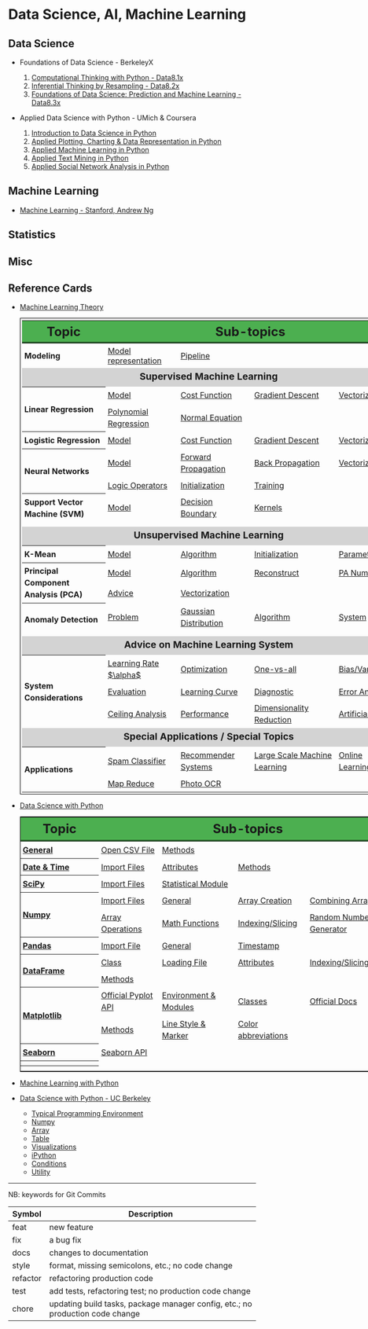 # Data Science, AI, Machine Learning

## Data Science

+ Foundations of Data Science - BerkeleyX
  1.  [Computational Thinking with Python - Data8.1x](./DSFund-BerkeleyX/1-CompThinkWPython/README.md)
  2.  [Inferential Thinking by Resampling - Data8.2x](./DSFund-BerkeleyX/2-Inferential/README.md)
  3.  [Foundations of Data Science: Prediction and Machine Learning - Data8.3x](./DSFund-BerkeleyX/3-PredictML/README.md)

+ Applied Data Science with Python - UMich & Coursera
  1. [Introduction to Data Science in Python](./AppliedDS-UMich/1-IntroDS/README.md)
  2. [Applied Plotting, Charting & Data Representation in Python](./AppliedDS-UMich/2-InfoVis/README.md)
  3. [Applied Machine Learning in Python](./AppliedDS-UMich/3-AML/README.md)
  4. [Applied Text Mining in Python](./AppliedDS-UMich/4-TextMining/README.md)
  5. [Applied Social Network Analysis in Python](./AppliedDS-UMich/5-SocialNet/README.md)

## Machine Learning

  + [Machine Learning - Stanford, Andrew Ng](./ML/ML-Stanford/README.md)

## Statistics

## Misc


## Reference Cards

+ [Machine Learning Theory](./RefCards/MLTheory.md)

  <table style="margin: 0 auto; border: 1px solid black; border-collapse: collapse; width: 80vw; padding: 0.2em;">
    <thead>
    <tr style="border-bottom: double black;">
      <th style="width: 15vw; font-size: 1.6em; border-right: double back; text-align: center; background-color: #4CAF50;"> Topic </th>
      <th colspan="4" style="text-align: center; font-size: 1.6em; background-color: #4CAF50;"> Sub-topics </th>
    </tr>
    </thead>
    <tbody>
    <tr>
      <th style="padding: 0.3em;text-align: left; line-height: 1.5; vertical-align: middle;"> Modeling </th>
      <td style="padding: 0.3em;"> <a href="RefCards/MLTheory.md#model-representation"> Model representation </a> </td>
      <td style="padding: 0.3em;"> <a href="RefCards/MLTheory.md#pipeline"> Pipeline </a> </td>
      <td style="padding: 0.3em;">  </td>
      <td style="padding: 0.3em;">  </td>
    </tr>
    <tr> <td colspan="5" style="text-align: center; font-weight: bolder; line-height: 1.6; vertical-align: middle; font-size: 1.2em; background-color: lightgrey;"> Supervised Machine Learning </td> </tr>
    <tr style="text-align: left; line-height: 1.5; vertical-align: middle;">
      <th rowspan="2" style="padding: 0.3em; text-align: left; line-height: 1.5; vertical-align: middle;"> Linear Regression </th>
      <td style="padding: 0.3em;"> <a href="RefCards/MLTheory.md#model-linear-regression"> Model </a></td>
      <td style="padding: 0.3em;"> <a href="RefCards/MLTheory.md#cost-function-linear-regression"> Cost Function </a></td>
      <td style="padding: 0.3em;"> <a href="RefCards/MLTheory.md#gradient-descent-linear-regression"> Gradient Descent </a></td>
      <td style="padding: 0.3em;"> <a href="RefCards/MLTheory.md#vectorization-linear-regression"> Vectorization </a></td>
    </a></tr>
    <tr style="text-align: left; line-height: 1.5; vertical-align: middle;">
      <td style="padding: 0.3em;"> <a href="RefCards/MLTheory.md#polynomial-regression"> Polynomial Regression</a></td>
      <td style="padding: 0.3em;"> <a href="RefCards/MLTheory.md#normal-equation"> Normal Equation </a></td>
      <td style="padding: 0.3em;">  </td>
      <td style="padding: 0.3em;">  </td>
    </a></tr>
  
    <tr style="text-align: left; line-height: 1.5; vertical-align: middle;">
      <th rowspan="1" style="padding: 0.3em; text-align: left; line-height: 1.5; vertical-align: middle;"> Logistic Regression </th>
      <td style="padding: 0.3em;"> <a href="RefCards/MLTheory.md#model-logistic-regression"> Model </a> </td>
      <td style="padding: 0.3em;"> <a href="RefCards/MLTheory.md#cost-function-logistic-regression"> Cost Function </a> </td>
      <td style="padding: 0.3em;"> <a href="RefCards/MLTheory.md#gradient-descent-logistic-regression"> Gradient Descent </a> </td>
      <td style="padding: 0.3em;"> <a href="RefCards/MLTheory.md#vectorization-logistic-regression"> Vectorization </a> </td>
    </tr>

    <tr style="text-align: left; line-height: 1.5; vertical-align: middle;">
      <th rowspan="2" style="padding: 0.3em; text-align: left; line-height: 1.5; vertical-align: middle;"> Neural Networks </th>
      <td style="padding: 0.3em;"> <a href="RefCards/MLTheory.md#model-neural-network"> Model </a> </td>
      <td style="padding: 0.3em;"> <a href="RefCards/MLTheory.md#forward-propagation-neural-network"> Forward Propagation </a> </td>
      <td style="padding: 0.3em;"> <a href="RefCards/MLTheory.md#back-propagation-neural-network"> Back Propagation </a> </td>
      <td style="padding: 0.3em;"> <a href="RefCards/MLTheory.md#vectorization-neural-network"> Vectorization </a> </td>
    </tr>
    <tr style="text-align: left; line-height: 1.5; vertical-align: middle;">
      <td style="padding: 0.3em;"> <a href="RefCards/MLTheory.md#applications"> Logic Operators </a> </td>
      <td style="padding: 0.3em;"> <a href="RefCards/MLTheory.md#initialization-neural-network"> Initialization </a> </td>
      <td style="padding: 0.3em;"> <a href="RefCards/MLTheory.md#neural-network-algorithm"> Training </a> </td>
      <td style="padding: 0.3em;">  </td>
    </tr>

    <tr style="text-align: left; line-height: 1.5; vertical-align: middle;">
      <th rowspan="2" style="padding: 0.3em; text-align: left; line-height: 1.5; vertical-align: middle;"> Support Vector Machine (SVM) </th>
    <tr style="text-align: left; line-height: 1.5; vertical-align: middle;">
      <td style="padding: 0.3em;"> <a href="RefCards/MLTheory.md#model-svm"> Model </a></td>
      <td style="padding: 0.3em;"> <a href="RefCards/MLTheory.md#decision-boundary"> Decision Boundary </a></td>
      <td style="padding: 0.3em;"> <a href="RefCards/MLTheory.md#kernels"> Kernels </a> </td>
      <td style="padding: 0.3em;"> <a href="RefCards/MLTheory.md#">  </a> </td>
    </tr>
    <tr style="text-align: left; line-height: 1.5; vertical-align: middle;">
    <tr style="text-align: left; line-height: 1.5; vertical-align: middle;">
      <td style="padding: 0.3em;"> <a href="RefCards/MLTheory.md#">  </a></td>
      <td style="padding: 0.3em;"> <a href="RefCards/MLTheory.md#">  </a></td>
      <td style="padding: 0.3em;"> <a href="RefCards/MLTheory.md#">  </a> </td>
      <td style="padding: 0.3em;"> <a href="RefCards/MLTheory.md#">  </a> </td>
    </tr>

    <tr> <td colspan="5" style="text-align: center; font-weight: bolder; line-height: 1.6; vertical-align: middle; font-size: 1.2em; background-color: lightgray;"> Unsupervised Machine Learning </td> </tr>
    <tr style="text-align: left; line-height: 1.5; vertical-align: middle;">
    <th rowspan="2" style="padding: 0.3em; text-align: left; line-height: 1.5; vertical-align: middle;"> K-Mean </th>
    <tr style="text-align: left; line-height: 1.5; vertical-align: middle;">
      <td style="padding: 0.3em;"> <a href="RefCards/MLTheory.md#model-k-mean"> Model </a></td>
      <td style="padding: 0.3em;"> <a href="RefCards/MLTheory.md#algorithm-k-mean"> Algorithm </a></td>
      <td style="padding: 0.3em;"> <a href="RefCards/MLTheory.md#initialization-k-mean"> Initialization </a> </td>
      <td style="padding: 0.3em;"> <a href="RefCards/MLTheory.md#parameter"> Parameter </a> </td>
    </tr>

    <tr style="text-align: left; line-height: 1.5; vertical-align: middle;">
      <th rowspan="2" style="padding: 0.3em;text-align: left; line-height: 1.5; vertical-align: middle;"> Principal Component Analysis (PCA) </th>
      <td style="padding: 0.3em;"> <a href="RefCards/MLTheory.md#model-pca"> Model </a></td>
      <td style="padding: 0.3em;"> <a href="RefCards/MLTheory.md#algorithm-pca"> Algorithm </a></td>
      <td style="padding: 0.3em;"> <a href="RefCards/MLTheory.md#reconstruction-of-pca"> Reconstruct </a></td>
      <td style="padding: 0.3em;"> <a href="RefCards/MLTheory.md#number-of-pa"> PA Number </a></td>
    </tr>
    <tr style="text-align: left; line-height: 1.5; vertical-align: middle;">
      <td style="padding: 0.3em;"> <a href="RefCards/MLTheory.md#"> Advice </a></td>
      <td style="padding: 0.3em;"> <a href="RefCards/MLTheory.md#"> Vectorization </a></td>
      <td style="padding: 0.3em;"> <a href="RefCards/MLTheory.md#">  </a> </td>
      <td style="padding: 0.3em;"> <a href="RefCards/MLTheory.md#">  </a> </td>
    </tr>
  
    <tr style="text-align: left; line-height: 1.5; vertical-align: middle;">
      <th rowspan="2" style="padding: 0.3em;text-align: left; line-height: 1.5; vertical-align: middle;"> Anomaly Detection </th>
      <td style="padding: 0.3em;"> <a href="RefCards/MLTheory.md#problem-description"> Problem </a></td>
      <td style="padding: 0.3em;"> <a href="RefCards/MLTheory.md#gaussian-distribution"> Gaussian Distribution </a></td>
      <td style="padding: 0.3em;"> <a href="RefCards/MLTheory.md#algorithm-anomaly-detection"> Algorithm </a> </td>
      <td style="padding: 0.3em;"> <a href="RefCards/MLTheory.md#system-anomaly-detection"> System </a> </td>
    </tr>
    <tr style="text-align: left; line-height: 1.5; vertical-align: middle;">
      <td style="padding: 0.3em;"> <a href="RefCards/MLTheory.md#">  </a></td>
      <td style="padding: 0.3em;"> <a href="RefCards/MLTheory.md#">  </a></td>
      <td style="padding: 0.3em;"> <a href="RefCards/MLTheory.md#">  </a> </td>
      <td style="padding: 0.3em;"> <a href="RefCards/MLTheory.md#">  </a> </td>
    </tr>

    <tr> <td colspan="5" style="text-align: center; font-weight: bolder; line-height: 1.6; vertical-align: middle; font-size: 1.2em; background-color: lightgrey;"> Advice on Machine Learning System </td> </tr>
    <tr style="text-align: left; line-height: 1.5; vertical-align: middle;">
      <th rowspan="3" style="padding: 0.3em;text-align: left; line-height: 1.5; vertical-align: middle;"> System Considerations </th>
      <td style="padding: 0.3em;"> <a href="RefCards/MLTheory.md#learning-rate"> Learning Rate $\alpha$ </a></td>
      <td style="padding: 0.3em;"> <a href="RefCards/MLTheory.md#optimization"> Optimization </a></td>
      <td style="padding: 0.3em;"> <a href="RefCards/MLTheory.md#one-vs-all"> One-vs-all </a></td>
      <td style="padding: 0.3em;"> <a href="RefCards/MLTheory.md#bias-variance"> Bias/Variance </a></td>
    </tr>
    <tr style="text-align: left; line-height: 1.5; vertical-align: middle;">
      <td style="padding: 0.3em;"> <a href="RefCards/MLTheory.md#evaluation"> Evaluation </a></td>
      <td style="padding: 0.3em;"> <a href="RefCards/MLTheory.md#learning-curve"> Learning Curve </a></td>
      <td style="padding: 0.3em;"> <a href="RefCards/MLTheory.md#diagnostic"> Diagnostic </a> </td>
      <td style="padding: 0.3em;"> <a href="RefCards/MLTheory.md#error-analysis"> Error Analysis </a> </td>
    </tr>
    <tr style="text-align: left; line-height: 1.5; vertical-align: middle;">
      <td style="padding: 0.3em;"> <a href="RefCards/MLTheory.md#ceiling-analysis"> Ceiling Analysis </a></td>
      <td style="padding: 0.3em;"> <a href="RefCards/MLTheory.md#performance-measurement"> Performance </a></td>
      <td style="padding: 0.3em;"> <a href="RefCards/MLTheory.md#dimensionality-reduction"> Dimensionality Reduction </a> </td>
      <td style="padding: 0.3em;"> <a href="RefCards/MLTheory.md#artificial-data"> Artificial Data </a> </td>
    </tr>

    <tr> <td colspan="5" style="text-align: center; font-weight: bolder; line-height: 1.6; vertical-align: middle; font-size: 1.2em; background-color: lightgrey;"> Special Applications / Special Topics </td> </tr>
    <tr style="text-align: left; line-height: 1.5; vertical-align: middle;">
      <th rowspan="2" style="padding: 0.3em;text-align: left; line-height: 1.5; vertical-align: middle;"> Applications </th>
      <td style="padding: 0.3em;"> <a href="RefCards/MLTheory.md#spam-classifier"> Spam Classifier </a></td>
      <td style="padding: 0.3em;"> <a href="RefCards/MLTheory.md#recommender-system"> Recommender Systems </a></td>
      <td style="padding: 0.3em;"> <a href="RefCards/MLTheory.md#large-scale-machine-learning"> Large Scale Machine Learning </a></td>
      <td style="padding: 0.3em;"> <a href="RefCards/MLTheory.md#online-learning"> Online Learning </a></td>
    </tr>
    <tr style="text-align: left; line-height: 1.5; vertical-align: middle;">
      <td style="padding: 0.3em;"> <a href="RefCards/MLTheory.md#map-reduce"> Map Reduce </a></td>
      <td style="padding: 0.3em;"> <a href="RefCards/MLTheory.md#photo-ocr"> Photo OCR </a></td>
      <td style="padding: 0.3em;"> <a href="RefCards/MLTheory.md#">  </a></td>
      <td style="padding: 0.3em;"> <a href="RefCards/MLTheory.md#">  </a></td>
    </tr>

    </tbody>
  </table>

+ [Data Science with Python](./RefCards/PythonDS.md)

  <table style="margin: 0 auto; border: 1px solid black; border-collapse: collapse; width: 80vw;">
    <thead>
    <tr style="border-bottom: double black;">
      <th style="width: 15vw; font-size: 1.6em; border-right: double back; text-align: center; background-color: #4CAF50; padding: 0.3em;"> Topic </th>
      <th colspan="4" style="text-align: center; font-size: 1.6em; background-color: #4CAF50; padding: 0.3em;"> Sub-topics </th>
    </tr>
    </thead>
    <tbody>
    <tr style="text-align: left; line-height: 1.5; vertical-align: middle;">
      <th rowspan="1" style="padding: 0.3em; text-align: left; line-height: 1.5; vertical-align: middle;"> <a href="./RefCards/PythonDS.md#general"> General </a></th>
      <td style="padding: 0.3em;"> <a href="RefCards/PythonDS.md#open-cvs-file"> Open CSV File </a> </td>
      <td style="padding: 0.3em;"> <a href="RefCards/PythonDS.md#methods"> Methods </a> </td>
      <td style="padding: 0.3em;"> <a href="RefCards/PythonDS.md#">  </a> </td>
      <td style="padding: 0.3em;"> <a href="RefCards/PythonDS.md#">  </a> </td>
    </tr>
    <tr style="text-align: left; line-height: 1.5; vertical-align: middle;">
      <th rowspan="1" style="padding: 0.3em; text-align: left; line-height: 1.5; vertical-align: middle;"> <a href="RefCards/PythonDS.md#date-and-times"> Date & Time </a> </th>
      <td style="padding: 0.3em;"> <a href="RefCards/PythonDS.md#import-files"> Import Files </a> </td>
      <td style="padding: 0.3em;"> <a href="RefCards/PythonDS.md#attributes"> Attributes </a> </td>
      <td style="padding: 0.3em;"> <a href="RefCards/PythonDS.md#methods-1"> Methods </a> </td>
      <td style="padding: 0.3em;"> <a href="RefCards/PythonDS.md#">  </a> </td>
    </tr>
    <tr style="text-align: left; line-height: 1.5; vertical-align: middle;">
      <th rowspan="1" style="padding: 0.3em; text-align: left; line-height: 1.5; vertical-align: middle;"> <a href="RefCards/PythonDS.md#scipy"> SciPy </a> </th>
      <td style="padding: 0.3em;"> <a href="RefCards/PythonDS.md#import-files-1"> Import Files </a> </td>
      <td style="padding: 0.3em;"> <a href="RefCards/PythonDS.md#statistical-module"> Statistical Module </a> </td>
      <td style="padding: 0.3em;"> <a href="RefCards/PythonDS.md#">  </a> </td>
      <td style="padding: 0.3em;"> <a href="RefCards/PythonDS.md#">  </a> </td>
    </tr>
    <tr style="text-align: left; line-height: 1.5; vertical-align: middle;">
      <th rowspan="2" style="rowspan: 2; padding: 0.3em; text-align: left; line-height: 1.5; vertical-align: middle;"> <a href="RefCards/PythonDS.md#numpy"> Numpy </a> </th>
      <td style="padding: 0.3em;"> <a href="RefCards/PythonDS.md#import-file"> Import Files </a> </td>
      <td style="padding: 0.3em;"> <a href="RefCards/PythonDS.md#general-1"> General </a> </td>
      <td style="padding: 0.3em;"> <a href="RefCards/PythonDS.md#array-creation"> Array Creation </a> </td>
      <td style="padding: 0.3em;"> <a href="RefCards/PythonDS.md#combining-array"> Combining Array </a> </td>
    </tr>
    <tr style="text-align: left; line-height: 1.5; vertical-align: middle;">
      <td style="padding: 0.3em;"> <a href="RefCards/PythonDS.md#array-operations"> Array Operations </a> </td>
      <td style="padding: 0.3em;"> <a href="RefCards/PythonDS.md#math-functions"> Math Functions </a> </td>
      <td style="padding: 0.3em;"> <a href="RefCards/PythonDS.md#indexingslicing"> Indexing/Slicing </a> </td>
      <td style="padding: 0.3em;"> <a href="RefCards/PythonDS.md#random-number-generator"> Random Number Generator </a> </td>
    </tr>
    <tr style="text-align: left; line-height: 1.5; vertical-align: middle;">
      <th rowspan="1" style="padding: 0.3em; text-align: left; line-height: 1.5; vertical-align: middle;"> <a href="RefCards/PythonDS.md#date-and-times"> Pandas </a> </th>
      <td style="padding: 0.3em;"> <a href="RefCards/PythonDS.md#import-file-1"> Import File </a> </td>
      <td style="padding: 0.3em;"> <a href="RefCards/PythonDS.md#general-2"> General </a> </td>
      <td style="padding: 0.3em;"> <a href="RefCards/PythonDS.md#timestamp"> Timestamp </a> </td>
      <td style="padding: 0.3em;"> <a href="RefCards/PythonDS.md#">  </a> </td>
    </tr>
    <tr style="text-align: left; line-height: 1.5; vertical-align: middle;">
      <th rowspan="2" style="padding: 0.3em; text-align: left; line-height: 1.5; vertical-align: middle;"> <a href="RefCards/PythonDS.md#matplotlib"> DataFrame </a> </th>
      <td style="padding: 0.3em;"> <a href="RefCards/PythonDS.md#class"> Class </a> </td>
      <td style="padding: 0.3em;"> <a href="RefCards/PythonDS.md#load-file"> Loading File </a> </td>
      <td style="padding: 0.3em;"> <a href="RefCards/PythonDS.md#attributes-1"> Attributes </a> </td>
      <td style="padding: 0.3em;"> <a href="RefCards/PythonDS.md#indexing--slicing"> Indexing/Slicing </a> </td>
    </tr>
    <tr style="text-align: left; line-height: 1.5; vertical-align: middle;">
      <td style="padding: 0.3em;"> <a href="RefCards/PythonDS.md#methods-3"> Methods </a> </td>
      <td style="padding: 0.3em;"> <a href="RefCards/PythonDS.md#">  </a> </td>
      <td style="padding: 0.3em;"> <a href="RefCards/PythonDS.md#">  </a> </td>
      <td style="padding: 0.3em;"> <a href="RefCards/PythonDS.md#">  </a> </td>
    </tr>
    <tr style="text-align: left; line-height: 1.5; vertical-align: middle;">
      <th rowspan="2" style="padding: 0.3em; text-align: left; line-height: 1.5; vertical-align: middle;"> <a href="RefCards/PythonDS.md#matplotlib"> Matplotlib </a> </th>
      <td style="padding: 0.3em;"> <a href="RefCards/PythonDS.md#official-pyplot-api"> Official Pyplot API </a> </td>
      <td style="padding: 0.3em;"> <a href="RefCards/PythonDS.md#environment-and-module"> Environment & Modules </a> </td>
      <td style="padding: 0.3em;"> <a href="RefCards/PythonDS.md#classes"> Classes </a> </td>
      <td style="padding: 0.3em;"> <a href="RefCards/PythonDS.md0official-docs#"> Official Docs </a> </td>
    </tr>
    <tr style="text-align: left; line-height: 1.5; vertical-align: middle;">
      <td style="padding: 0.3em;"> <a href="RefCards/PythonDS.md#methods-4"> Methods </a> </td>
      <td style="padding: 0.3em;"> <a href="RefCards/PythonDS.md#line-style-or-marker"> Line Style & Marker </a> </td>
      <td style="padding: 0.3em;"> <a href="RefCards/PythonDS.md#color-abbreviations"> Color abbreviations </a> </td>
      <td style="padding: 0.3em;"> <a href="RefCards/PythonDS.md#">  </a> </td>
    </tr>
    <tr style="text-align: left; line-height: 1.5; vertical-align: middle;">
      <th rowspan="1" style="padding: 0.3em; text-align: left; line-height: 1.5; vertical-align: middle;"> <a href="RefCards/PythonDS.md#seaborn"> Seaborn </a> </th>
      <td style="padding: 0.3em;"> <a href="RefCards/PythonDS.md#seaborn-api"> Seaborn API </a> </td>
      <td style="padding: 0.3em;"> <a href="RefCards/PythonDS.md#">  </a> </td>
      <td style="padding: 0.3em;"> <a href="RefCards/PythonDS.md#">  </a> </td>
      <td style="padding: 0.3em;"> <a href="RefCards/PythonDS.md#">  </a> </td>
    </tr>
    <tr style="text-align: left; line-height: 1.5; vertical-align: middle;">
      <th rowspan="1" style="padding: 0.3em; text-align: left; line-height: 1.5; vertical-align: middle;"> <a href="RefCards/PythonDS.md#">  </a> </th>
      <td style="padding: 0.3em;"> <a href="RefCards/PythonDS.md#">  </a> </td>
      <td style="padding: 0.3em;"> <a href="RefCards/PythonDS.md#">  </a> </td>
      <td style="padding: 0.3em;"> <a href="RefCards/PythonDS.md#">  </a> </td>
      <td style="padding: 0.3em;"> <a href="RefCards/PythonDS.md#">  </a> </td>
    </tr>
    <tr style="text-align: left; line-height: 1.5; vertical-align: middle;">
      <th rowspan="1" style="padding: 0.3em; text-align: left; line-height: 1.5; vertical-align: middle;"> <a href="RefCards/PythonDS.md#">  </a> </th>
      <td style="padding: 0.3em;"> <a href="RefCards/PythonDS.md#">  </a> </td>
      <td style="padding: 0.3em;"> <a href="RefCards/PythonDS.md#">  </a> </td>
      <td style="padding: 0.3em;"> <a href="RefCards/PythonDS.md#">  </a> </td>
      <td style="padding: 0.3em;"> <a href="RefCards/PythonDS.md#">  </a> </td>
    </tr>
    </tbody>
  </table>


+ [Machine Learning with Python](./RefCards/PythonML.md)

+ [Data Science with Python - UC Berkeley](./RefCards/DataScience-UCB.md)
    + [Typical Programming Environment](./RefCards/DataScience-UCB.md#typical-programming-environment)
    + [Numpy](./RefCards/DataScience-UCB.md#numpy)
    + [Array](./RefCards/DataScience-UCB.md#array)
    + [Table](./RefCards/DataScience-UCB.md#table)
    + [Visualizations](./DataScience-UCB.md#visualizations)
    + [iPython](./RefCards/DataScience-UCB.md#ipython)
    + [Conditions](./RefCards/DataScience-UCB.md#conditions)
    + [Utility](./RefCards/DataScience-UCB.md#utility)




----------------------------
NB: keywords for Git Commits

| Symbol   | Description |
|----------|-------------|
| feat     | new feature |
| fix      | a bug fix |
| docs     | changes to documentation |
| style    | format, missing semicolons, etc.; no code change |
| refactor | refactoring production code |
| test     | add tests, refactoring test; no production code change |
| chore    | updating build tasks, package manager config, etc.; no production code change |



 